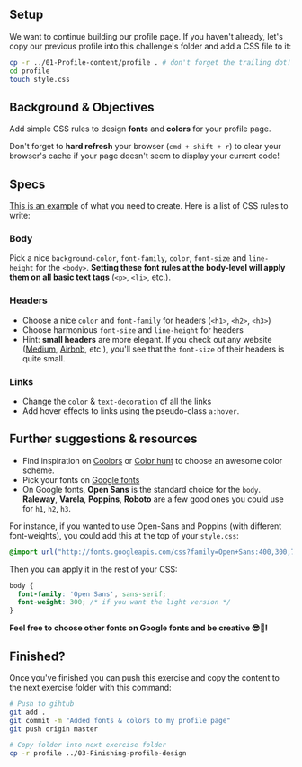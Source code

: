 ## Setup

We want to continue building our profile page. If you haven't already, let's copy our previous profile into this challenge's folder and add a CSS file to it:

```bash
cp -r ../01-Profile-content/profile . # don't forget the trailing dot!
cd profile
touch style.css
```

## Background & Objectives

Add simple CSS rules to design **fonts** and **colors** for your profile page.

Don't forget to **hard refresh** your browser (`cmd + shift + r`) to clear your browser's cache if your page doesn't seem to display your current code!

## Specs

[This is an example](https://lewagon.github.io/html-css-challenges/02-fonts-colors-new/) of what you need to create. Here is a list of CSS rules to write:

### Body

Pick a nice `background-color`, `font-family`, `color`, `font-size` and `line-height` for the `<body>`. **Setting these font rules at the body-level will apply them on all basic text tags** (`<p>`, `<li>`, etc.).

### Headers

- Choose a nice `color` and `font-family` for headers (`<h1>`, `<h2>`, `<h3>`)
- Choose harmonious `font-size` and `line-height` for headers
- Hint: **small headers** are more elegant. If you check out any website ([Medium](https://medium.com/), [Airbnb](https://www.airbnb.com), etc.), you'll see that the `font-size` of their headers is quite small.

### Links

- Change the `color` & `text-decoration` of all the links
- Add hover effects to links using the pseudo-class `a:hover`.

## Further suggestions & resources

- Find inspiration on [Coolors](http://coolors.co/) or [Color hunt](http://colorhunt.co/) to choose an awesome color scheme.
- Pick your fonts on [Google fonts](https://www.google.com/fonts)
- On Google fonts, **Open Sans** is the standard choice for the `body`. **Raleway**, **Varela**, **Poppins**, **Roboto** are a few good ones you could use for `h1`, `h2`, `h3`.

For instance, if you wanted to use Open-Sans and Poppins (with different font-weights), you could add this at the top of your `style.css`:


```css
@import url("http://fonts.googleapis.com/css?family=Open+Sans:400,300,700|Poppins:300,400,500,700");
```

Then you can apply it in the rest of your CSS:

```css
body {
  font-family: 'Open Sans', sans-serif;
  font-weight: 300; /* if you want the light version */
}
```

**Feel free to choose other fonts on Google fonts and be creative 😎🌈!**


## Finished?

Once you've finished you can push this exercise and copy the content to the next exercise folder with this command:

```bash
# Push to gihtub
git add .
git commit -m "Added fonts & colors to my profile page"
git push origin master

# Copy folder into next exercise folder
cp -r profile ../03-Finishing-profile-design
```
